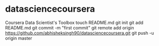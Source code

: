 datasciencecoursera
===================

Coursera Data Scientist's Toolbox
touch README.md
git init
git add README.md
git commit -m "first commit"
git remote add origin https://github.com/abhisheksingh90/datasciencecoursera.git
git push -u origin master
